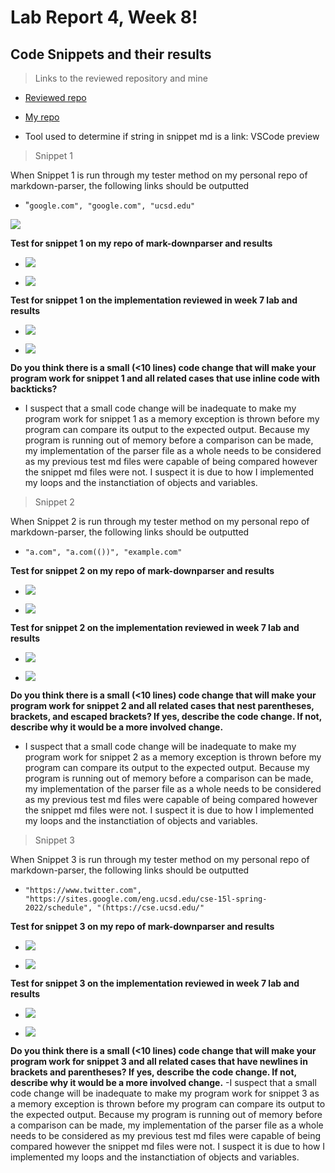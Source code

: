 # Lab Report 4, Week 8!

## Code Snippets and their results

> Links to the reviewed repository and mine

 - [Reviewed repo](https://github.com/gabrielseventhucsd25/markdown-parser)

- [My repo](https://github.com/JZ0ro/markdown-parser)

- Tool used to determine if string in snippet md is a link: VSCode preview

>Snippet 1
  
  When Snippet 1 is run through my tester method on my personal repo
  of markdown-parser, the following links should be outputted
  
  - "`google.com", "google.com", "ucsd.edu"`

![](ssOfSnippet1.png)
  
**Test for snippet 1 on my repo of mark-downparser and results**
  - ![](finalPersonal1.png)
  
  - ![](finalPersonalException1.png)



**Test for snippet 1 on the implementation reviewed in week 7 lab and results**
  - ![](finalreview1.png)
 
  - ![](finalexception2.png)

**Do you think there is a small (<10 lines) code change that will make your program work for snippet 1 and all related cases that use inline code with backticks?**
- I suspect that a small code change will be inadequate to make my program work for snippet 1 as a memory exception is thrown before my program can compare its output to the expected output. Because my program is running out of memory before a comparison can be made, my implementation of the parser file as a whole needs to be considered as my previous test md files were capable of being compared however the snippet md files were not. I suspect it is due to how I implemented my loops and the instanctiation of objects and variables.

  

  
>Snippet 2

When Snippet 2 is run through my tester method on my personal repo
  of markdown-parser, the following links should be outputted
 
  - `"a.com", "a.com(())", "example.com"`

**Test for snippet 2 on my repo of mark-downparser and results**
- ![](ssOfSnipper2Personal.png)

- ![](snippetErrorPerson2.png)

**Test for snippet 2 on the implementation reviewed in week 7 lab and results**
- ![](snippetErrorReviewed2.png)

- ![](snippetErrorReviewedException.png)

**Do you think there is a small (<10 lines) code change that will make your program work for snippet 2 and all related cases that nest parentheses, brackets, and escaped brackets? If yes, describe the code change. If not, describe why it would be a more involved change.**
 - I suspect that a small code change will be inadequate to make my program work for snippet 2 as a memory exception is thrown before my program can compare its output to the expected output. Because my program is running out of memory before a comparison can be made, my implementation of the parser file as a whole needs to be considered as my previous test md files were capable of being compared however the snippet md files were not. I suspect it is due to how I implemented my loops and the instanctiation of objects and variables.

 >Snippet 3
 
 When Snippet 3 is run through my tester method on my personal repo
 of markdown-parser, the following links should be outputted
 
 - `"https://www.twitter.com", "https://sites.google.com/eng.ucsd.edu/cse-15l-spring-2022/schedule", "(https://cse.ucsd.edu/"`

 **Test for snippet 3 on my repo of mark-downparser and results**
 - ![](snippetTest3personal.png)
 
 - ![](snippetTest3PersonalException.png)

 **Test for snippet 3 on the implementation reviewed in week 7 lab and results**
 - ![](updatedSnippetRev3.png)

 - ![](snippetRevException3.png)

**Do you think there is a small (<10 lines) code change that will make your program work for snippet 3 and all related cases that have newlines in brackets and parentheses? If yes, describe the code change. If not, describe why it would be a more involved change.**
-I suspect that a small code change will be inadequate to make my program work for snippet 3 as a memory exception is thrown before my program can compare its output to the expected output. Because my program is running out of memory before a comparison can be made, my implementation of the parser file as a whole needs to be considered as my previous test md files were capable of being compared however the snippet md files were not. I suspect it is due to how I implemented my loops and the instanctiation of objects and variables.



